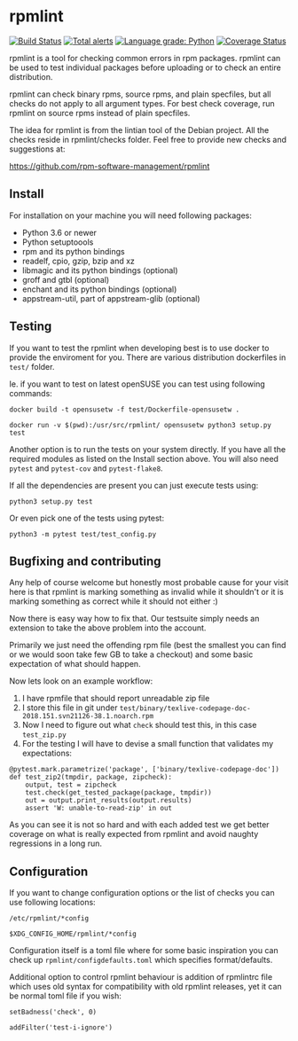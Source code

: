 # rpmlint

[![Build Status](https://travis-ci.org/rpm-software-management/rpmlint.svg)](https://travis-ci.org/rpm-software-management/rpmlint)
[![Total alerts](https://img.shields.io/lgtm/alerts/g/rpm-software-management/rpmlint.svg?logo=lgtm&logoWidth=18)](https://lgtm.com/projects/g/rpm-software-management/rpmlint/alerts/)
[![Language grade: Python](https://img.shields.io/lgtm/grade/python/g/rpm-software-management/rpmlint.svg?logo=lgtm&logoWidth=18)](https://lgtm.com/projects/g/rpm-software-management/rpmlint/context:python)
[![Coverage Status](https://coveralls.io/repos/github/rpm-software-management/rpmlint/badge.svg?branch=master)](https://coveralls.io/github/rpm-software-management/rpmlint?branch=master)

rpmlint is a tool for checking common errors in rpm packages.
rpmlint can be used to test individual packages before uploading or to check
an entire distribution.

rpmlint can check binary rpms, source rpms, and plain specfiles, but all
checks do not apply to all argument types.
For best check coverage, run rpmlint on source rpms instead of
plain specfiles.

The idea for rpmlint is from the lintian tool of the Debian project.
All the checks reside in rpmlint/checks folder. Feel free to provide new
checks and suggestions at:

https://github.com/rpm-software-management/rpmlint

## Install

For installation on your machine you will need following packages:

- Python 3.6 or newer
- Python setuptoools
- rpm and its python bindings
- readelf, cpio, gzip, bzip and xz
- libmagic and its python bindings (optional)
- groff and gtbl (optional)
- enchant and its python bindings (optional)
- appstream-util, part of appstream-glib (optional)

## Testing

If you want to test the rpmlint when developing best is to use docker
to provide the enviroment for you. There are various distribution
dockerfiles in `test/` folder.

Ie. if you want to test on latest openSUSE you can test using following commands:

`docker build -t opensusetw -f test/Dockerfile-opensusetw .`

`docker run -v $(pwd):/usr/src/rpmlint/ opensusetw python3 setup.py test`

Another option is to run the tests on your system directly. If you
have all the required modules as listed on the Install section above.
You will also need `pytest` and `pytest-cov` and `pytest-flake8`.

If all the dependencies are present you can just execute tests using:

`python3 setup.py test`

Or even pick one of the tests using pytest:

`python3 -m pytest test/test_config.py`

## Bugfixing and contributing

Any help of course welcome but honestly most probable cause for your visit
here is that rpmlint is marking something as invalid while it shouldn't or
it is marking something as correct while it should not either :)

Now there is easy way how to fix that. Our testsuite simply needs an
extension to take the above problem into the account.

Primarily we just need the offending rpm file (best the smallest you can
find or we would soon take few GB to take a checkout) and some basic
expectation of what should happen.

Now lets look on an example workflow:

1) I have rpmfile that should report unreadable zip file
2) I store this file in git under `test/binary/texlive-codepage-doc-2018.151.svn21126-38.1.noarch.rpm`
3) Now I need to figure out what `check` should test this, in this case `test_zip.py`
4) For the testing I will have to devise a small function that validates my expectations:

```
@pytest.mark.parametrize('package', ['binary/texlive-codepage-doc'])
def test_zip2(tmpdir, package, zipcheck):
    output, test = zipcheck
    test.check(get_tested_package(package, tmpdir))
    out = output.print_results(output.results)
    assert 'W: unable-to-read-zip' in out
```

As you can see it is not so hard and with each added test we get better
coverage on what is really expected from rpmlint and avoid naughty regressions
in a long run.

## Configuration

If you want to change configuration options or the list of checks you can
use following locations:

`/etc/rpmlint/*config`

`$XDG_CONFIG_HOME/rpmlint/*config`

Configuration itself is a toml file where for some basic inspiration
you can check up `rpmlint/configdefaults.toml` which specifies format/defaults.

Additional option to control rpmlint behaviour is addition of rpmlintrc file
which uses old syntax for compatibility with old rpmlint releases, yet
it can be normal toml file if you wish:

`setBadness('check', 0)`

`addFilter('test-i-ignore')`
